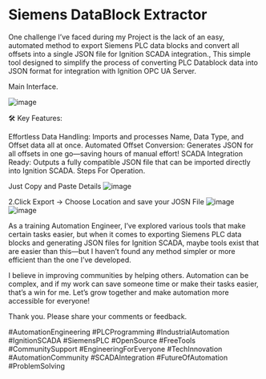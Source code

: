 # Siemens DataBlock Extractor

One challenge I’ve faced during my Project is the lack of an easy, automated method to export Siemens PLC data blocks and convert all offsets into a single JSON file for Ignition SCADA integration., This simple tool designed to simplify the process of converting PLC Datablock data into JSON format for integration with Ignition OPC UA Server.

Main Interface.

![image](https://github.com/user-attachments/assets/5d665854-10b5-4aee-8f8f-9b6772b620d5)

:hammer_and_wrench: Key Features:

Effortless Data Handling: Imports and processes Name, Data Type, and Offset data all at once.
Automated Offset Conversion: Generates JSON for all offsets in one go—saving hours of manual effort!
SCADA Integration Ready: Outputs a fully compatible JSON file that can be imported directly into Ignition SCADA.
Steps For Operation.

Just Copy and Paste Details
![image](https://github.com/user-attachments/assets/21e35cb8-82da-482b-b7c8-ebbea5e65110)

2.Click Export -> Choose Location and save your JOSN File
![image](https://github.com/user-attachments/assets/418e94ff-b0cf-4b14-bc00-8675f236f363)
![image](https://github.com/user-attachments/assets/b98828ec-0898-433e-a41d-c1616032d2a0)

As a training Automation Engineer, I’ve explored various tools that make certain tasks easier, but when it comes to exporting Siemens PLC data blocks and generating JSON files for Ignition SCADA, maybe tools exist that are easier than this—but I haven’t found any method simpler or more efficient than the one I’ve developed.

I believe in improving communities by helping others. Automation can be complex, and if my work can save someone time or make their tasks easier, that’s a win for me. Let’s grow together and make automation more accessible for everyone!

Thank you. Please share your comments or feedback.

#AutomationEngineering #PLCProgramming #IndustrialAutomation
#IgnitionSCADA #SiemensPLC #OpenSource #FreeTools #CommunitySupport #EngineeringForEveryone #TechInnovation #AutomationCommunity #SCADAIntegration #FutureOfAutomation #ProblemSolving
